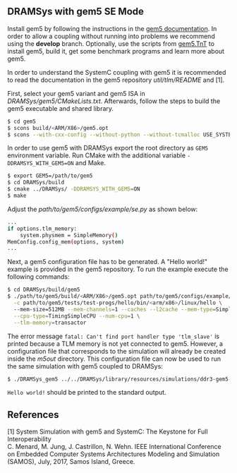 ## DRAMSys with gem5 SE Mode

Install gem5 by following the instructions in the [gem5 documentation](https://www.gem5.org/documentation/general_docs/building). In order to allow a coupling without running into problems we recommend using the **develop** branch. Optionally, use the scripts from [gem5.TnT](https://github.com/tukl-msd/gem5.TnT) to install gem5, build it, get some benchmark programs and learn more about gem5.

In order to understand the SystemC coupling with gem5 it is recommended to read the documentation in the gem5 repository *util/tlm/README* and [1].

First, select your gem5 variant and gem5 ISA in *DRAMSys/gem5/CMakeLists.txt*. Afterwards, follow the steps to build the gem5 executable and shared library.

```bash
$ cd gem5
$ scons build/<ARM/X86>/gem5.opt
$ scons --with-cxx-config --without-python --without-tcmalloc USE_SYSTEMC=False build/<ARM/X86>/libgem5_opt.so
```

In order to use gem5 with DRAMSys export the root directory as `GEM5` environment variable. Run CMake with the additional variable `-DDRAMSYS_WITH_GEM5=ON` and Make.

```bash
$ export GEM5=/path/to/gem5
$ cd DRAMSys/build
$ cmake ../DRAMSys/ -DDRAMSYS_WITH_GEM5=ON
$ make
```

Adjust the *path/to/gem5/configs/example/se.py* as shown below:

```bash
...
if options.tlm_memory:
    system.physmem = SimpleMemory()
MemConfig.config_mem(options, system)
...

```

Next, a gem5 configuration file has to be generated. A "Hello world!" example is provided in the gem5 repository. To run the example execute the following commands:

```bash
$ cd DRAMSys/build/gem5
$ ./path/to/gem5/build/<ARM/X86>/gem5.opt path/to/gem5/configs/example/se.py \
  -c path/to/gem5/tests/test-progs/hello/bin/<arm/x86>/linux/hello \ 
  --mem-size=512MB --mem-channels=1 --caches --l2cache --mem-type=SimpleMemory \
  --cpu-type=TimingSimpleCPU --num-cpu=1 \
  --tlm-memory=transactor
```

The error message `fatal: Can't find port handler type 'tlm_slave'` is printed because a TLM memory is not yet connected to gem5. However, a configuration file that corresponds to the simulation will already be created inside the *m5out* directory. This configuration file can now be used to run the same simulation with gem5 coupled to DRAMSys:

```bash
$ ./DRAMSys_gem5 ../../DRAMSys/library/resources/simulations/ddr3-gem5-se.json m5out/config.ini 1
```

`Hello world!` should be printed to the standard output.

## References

[1] System Simulation with gem5 and SystemC: The Keystone for Full Interoperability  
C. Menard, M. Jung, J. Castrillon, N. Wehn. IEEE International Conference on Embedded Computer Systems Architectures Modeling and Simulation (SAMOS), July, 2017, Samos Island, Greece.